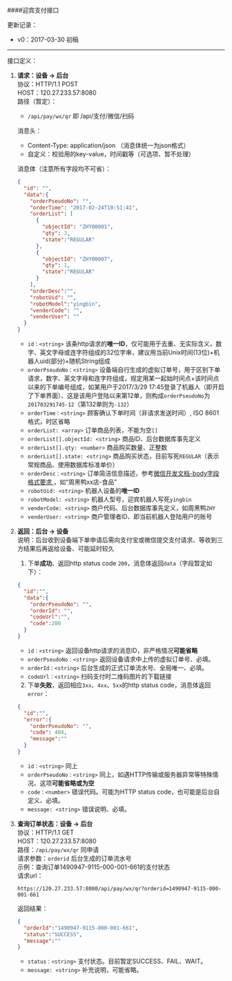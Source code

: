 ####迎宾支付接口

更新记录：  
  * v0：2017-03-30 初稿

---

接口定义：

1. **请求：设备 -> 后台**  
    协议：HTTP/1.1 POST  
    HOST：120.27.233.57:8080  
    路径（暂定）：
      * `/api/pay/wx/qr` 即 /api/支付/微信/扫码

    消息头：
      * Content-Type: application/json （消息体统一为json格式）  
      * 自定义：校验用的key-value，时间戳等（可选项、暂不处理）    

    消息体（注意所有字段均不可省）：
    ```json
    {
      "id": "",
      "data":{
        "orderPseudoNo": "",
        "orderTime": "2017-02-24T10:51:41",
        "orderList": [
          {
            "objectId": "ZHY00001",
            "qty": 3,
            "state":"REGULAR"
          },
          {
            "objectId": "ZHY00007",
            "qty": 1,
            "state":"REGULAR"
          }
        ],
        "orderDesc":"",
        "robotUid": "",
        "robotModel":"yingbin",
        "venderCode": "",
        "venderUser": ""  
      }
    }
    ```
    * `id：<string>`
    该条http请求的**唯一ID**，仅可能用于去重、无实际含义，数字、英文字母或连字符组成的32位字串，建议用当前Unix时间(13位)+机器人uid(部分)+随机String组成
    * `orderPseudoNo：<string>`
    设备端自行生成的虚拟订单号，用于区别下单请求，数字、英文字母和连字符组成，规定用某一起始时间点+该时间点以来的下单编号组成，如某用户于2017/3/29 17:45登录了机器人（即开启了下单界面）、这是该用户登陆以来第12单，则构成`orderPseudoNo`为`201703291745-12`（第132单则为`-132`）
    * `orderTime：<string>`
    顾客确认下单时间（非请求发送时间）, ISO 8601格式，时区省略
    * `orderList: <array>`
    订单商品列表，不能为空`[]`
    * `orderList[].objectId: <string>`
    商品ID、后台数据库事先定义
    * `orderList[].qty: <number>`
    商品购买数量、正整数
    * `orderList[].state: <string>`
    商品购买状态，目前写死`REGULAR`（表示常规商品、使用数据库标准单价）
    * `orderDesc：<string>`
    订单简洁信息描述，参考[微信开发文档-body字段格式要求
](https://pay.weixin.qq.com/wiki/doc/api/native.php?chapter=4_2)，如“周黑鸭xx店-食品”  
    * `robotUid: <string>`
    机器人设备的**唯一ID**
    * `robotModel: <string>`
    机器人型号，迎宾机器人写死`yingbin`
    * `venderCode: <string>`
    商户代码、后台数据库事先定义，如周黑鸭`ZHY`
    * `venderUser: <string>`
    商户管理者ID、即当前机器人登陆用户的账号


2. **返回：后台 -> 设备**  
    说明：后台收到设备端下单申请后需向支付宝或微信提交支付请求、等收到三方结果后再返给设备、可能延时较久  
    1. 下单**成功**、返回http status code `200`，消息体返回`data`（字段暂定如下）：  
    ```json
    {
      "id":"",
      "data":{
        "orderPseudoNo": "",
        "orderId": "",
        "codeUrl":"",
        "code":200
      }
    }
    ```
    * `id：<string>`
    返回设备http请求的消息ID，非严格情况**可能省略**
    * `orderPseudoNo：<string>`
    返回设备请求中上传的虚拟订单号、必填。
    * `orderId：<string>`
    后台生成的正式订单流水号、全局唯一、必填。
    * `codeUrl：<string>`
    扫码支付时二维码图片的下载链接    

    2. 下单**失败**，返回相应`3xx`、`4xx`、`5xx`的http status code，消息体返回`error`：
    ```json
    {
      "id":"",
      "error":{
        "orderPseudoNo": "",
        "code": 404,
        "message":""
      }
    }
    ```
    * `id：<string>`
    同上
    * `orderPseudoNo：<string>`
    同上，如遇HTTP传输或服务器异常等特殊情况、这项**可能省略或为空**
    * `code：<number>`
    错误代码。可能为HTTP status code，也可能是后台自定义、必填。
    * `message: <string>`
    错误说明、必填。

2. **查询订单状态：设备 -> 后台**  
    协议：HTTP/1.1 GET  
    HOST：120.27.233.57:8080  
    路径：`/api/pay/wx/qr` 同申请   
    请求参数：`orderid` 后台生成的订单流水号   
    示例：查询订单1490947-9115-000-001-661的支付状态   
    请求url：
    ```
    https://120.27.233.57:8080/api/pay/wx/qr?orderid=1490947-9115-000-001-661
    ```
    返回结果：
    ```json
    {
      "orderId":"1490947-9115-000-001-661",
      "status":"SUCCESS",
      "message":""
    }
    ```
    * `status：<string>`
    支付状态。目前暂定SUCCESS、FAIL、WAIT。
    * `message: <string>`
    补充说明，可能省略。
